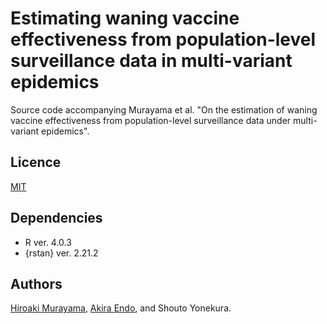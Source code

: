 # Estimating waning vaccine effectiveness from population-level surveillance data in multi-variant epidemics
Source code accompanying Murayama et al. "On the estimation of waning vaccine effectiveness from population-level surveillance data under multi-variant epidemics". 

## Licence
[MIT](https://github.com/hiroaki-murayama/wane_ve_estimation_multivariant/blob/main/LICENSE)

## Dependencies
* R ver. 4.0.3
* {rstan} ver. 2.21.2

## Authors
[Hiroaki Murayama](https://github.com/hiroaki-murayama), [Akira Endo](https://github.com/akira-endo), and Shouto Yonekura.
